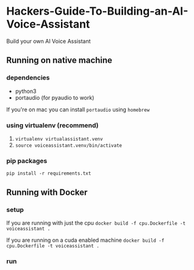 # Hackers-Guide-To-Building-an-AI-Voice-Assistant
Build your own AI Voice Assistant


## Running on native machine
### dependencies
* python3
* portaudio (for pyaudio to work) 

If you're on mac you can install `portaudio` using `homebrew`

### using virtualenv (recommend)
1. `virtualenv virtualassistant.venv`
2. `source voiceassistant.venv/bin/activate`

### pip packages
`pip install -r requirements.txt` 

## Running with Docker
### setup
If you are running with just the cpu
`docker build -f cpu.Dockerfile -t voiceassistant .`

If you are running on a cuda enabled machine 
`docker build -f cpu.Dockerfile -t voiceassistant .`

### run
